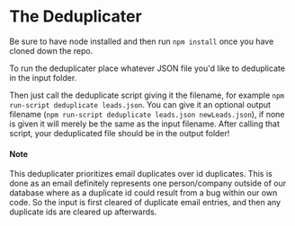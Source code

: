 # The Deduplicater
Be sure to have node installed and then run `npm install` once you have cloned down the repo.

To run the deduplicater place whatever JSON file you'd like to deduplicate in the input folder.  

Then just call the deduplicate script giving it the filename, for example `npm run-script deduplicate leads.json`. You can give it an optional output filename (`npm run-script deduplicate leads.json newLeads.json`), if none is given it will merely be the same as the input filename. After calling that script, your deduplicated file should be in the output folder!

#### Note
This deduplicater prioritizes email duplicates over id duplicates. This is done as an email definitely represents one person/company outside of our database where as a duplicate id could result from a bug within our own code. So the input is first cleared of duplicate email entries, and then any duplicate ids are cleared up afterwards.
